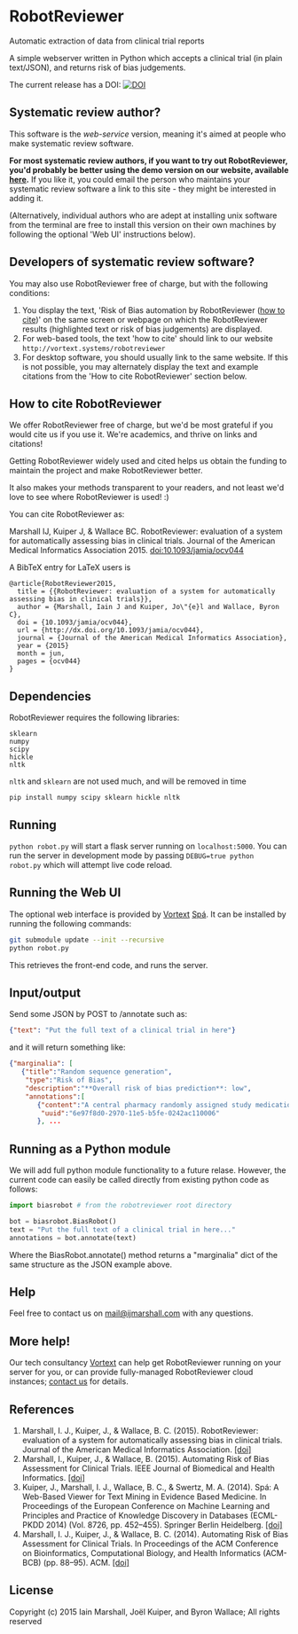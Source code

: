 # RobotReviewer
Automatic extraction of data from clinical trial reports

A simple webserver written in Python which accepts a clinical trial (in plain text/JSON), and returns risk of bias judgements.

The current release has a DOI: [![DOI](https://zenodo.org/badge/15498/ijmarshall/robotreviewer.svg)](https://zenodo.org/badge/latestdoi/15498/ijmarshall/robotreviewer)

## Systematic review author?

This software is the *web-service* version, meaning it's aimed at people who make systematic review software.

**For most systematic review authors, if you want to try out RobotReviewer, you'd probably be better using the demo version on our website, available [here](https://robot-reviewer.vortext.systems).** If you like it, you could email the person who maintains your systematic review software a link to this site - they might be interested in adding it.

(Alternatively, individual authors who are adept at installing unix software from the terminal are free to install this version on their own machines by following the optional 'Web UI' instructions below).

## Developers of systematic review software?

You may also use RobotReviewer free of charge, but with the following conditions:

1. You display the text, 'Risk of Bias automation by RobotReviewer ([how to cite](http://vortext.systems/robotreviewer))' on the same screen or webpage on which the RobotReviewer results (highlighted text or risk of bias judgements) are displayed.
2. For web-based tools, the text 'how to cite' should link to our website `http://vortext.systems/robotreviewer`
3. For desktop software, you should usually link to the same website. If this is not possible, you may alternately display the text and example citations from the 'How to cite RobotReviewer' section below.

## How to cite RobotReviewer

We offer RobotReviewer free of charge, but we'd be most grateful if you would cite us if you use it. We're academics, and thrive on links and citations!

Getting RobotReviewer widely used and cited helps us obtain the funding to maintain the project and make RobotReviewer better.

It also makes your methods transparent to your readers, and not least we'd love to see where RobotReviewer is used! :)

You can cite RobotReviewer as:

Marshall IJ, Kuiper J, & Wallace BC. RobotReviewer: evaluation of a system for automatically assessing bias in clinical trials. Journal of the American Medical Informatics Association 2015. [doi:10.1093/jamia/ocv044](http://dx.doi.org/10.1093/jamia/ocv044)

A BibTeX entry for LaTeX users is

    @article{RobotReviewer2015,
      title = {{RobotReviewer: evaluation of a system for automatically assessing bias in clinical trials}},
      author = {Marshall, Iain J and Kuiper, Jo\"{e}l and Wallace, Byron C},
      doi = {10.1093/jamia/ocv044},
      url = {http://dx.doi.org/10.1093/jamia/ocv044},
      journal = {Journal of the American Medical Informatics Association},
      year = {2015}
      month = jun,
      pages = {ocv044}
    }

## Dependencies

RobotReviewer requires the following libraries:

    sklearn
    numpy
    scipy
    hickle
    nltk

`nltk` and `sklearn` are not used much, and will be removed in time


    pip install numpy scipy sklearn hickle nltk

## Running

`python robot.py` will start a flask server running on `localhost:5000`. You can run the server in development mode by passing `DEBUG=true python robot.py` which will attempt live code reload.

## Running the Web UI

The optional web interface is provided by [Vortext](http://vortext.systems) [Spá](https://github.com/vortext/spa).
It can be installed by running the following commands:

```bash
git submodule update --init --recursive
python robot.py
```

This retrieves the front-end code, and runs the server.

## Input/output

Send some JSON by POST to /annotate such as:
```json
{"text": "Put the full text of a clinical trial in here"}
```

and it will return something like:

```json
{"marginalia": [
   {"title":"Random sequence generation",
    "type":"Risk of Bias",
    "description":"**Overall risk of bias prediction**: low",
    "annotations":[
       {"content":"A central pharmacy randomly assigned study medication in a 1:1 ratio using a computer-generated randomization sequence with variable-sized blocks ranging from 2 to 8 stratified by study site.",
        "uuid":"6e97f8d0-2970-11e5-b5fe-0242ac110006"
       }, ...
```

## Running as a Python module

We will add full python module functionality to a future relase. However, the current code can easily be called directly from existing python code as follows:

```python
import biasrobot # from the robotreviewer root directory

bot = biasrobot.BiasRobot()
text = "Put the full text of a clinical trial in here..."
annotations = bot.annotate(text)
```

Where the BiasRobot.annotate() method returns a "marginalia" dict of the same structure as the JSON example above.

## Help

Feel free to contact us on [mail@ijmarshall.com](mailto:mail@ijmarshall) with any questions.

## More help!

Our tech consultancy [Vortext](http://vortext.systems/) can help get RobotReviewer running on your server for you, or can provide fully-managed RobotReviewer cloud instances; [contact us](http://vortext.systems/hire-us/) for details.

## References

1. Marshall, I. J., Kuiper, J., & Wallace, B. C. (2015). RobotReviewer: evaluation of a system for automatically assessing bias in clinical trials. Journal of the American Medical Informatics Association. [[doi]](http://dx.doi.org/10.1093/jamia/ocv044)
2. Marshall, I., Kuiper, J., & Wallace, B. (2015). Automating Risk of Bias Assessment for Clinical Trials. IEEE Journal of Biomedical and Health Informatics. [[doi]](http://dx.doi.org/10.1109/JBHI.2015.2431314)
3. Kuiper, J., Marshall, I. J., Wallace, B. C., & Swertz, M. A. (2014). Spá: A Web-Based Viewer for Text Mining in Evidence Based Medicine. In Proceedings of the European Conference on Machine Learning and Principles and Practice of Knowledge Discovery in Databases (ECML-PKDD 2014) (Vol. 8726, pp. 452–455). Springer Berlin Heidelberg. [[doi]](http://dx.doi.org/10.1007/978-3-662-44845-8_33)
4. Marshall, I. J., Kuiper, J., & Wallace, B. C. (2014). Automating Risk of Bias Assessment for Clinical Trials. In Proceedings of the ACM Conference on Bioinformatics, Computational Biology, and Health Informatics (ACM-BCB) (pp. 88–95). ACM. [[doi]](http://dx.doi.org/10.1145/2649387.2649406)

## License

Copyright (c) 2015 Iain Marshall, Joël Kuiper, and Byron Wallace; All rights reserved
